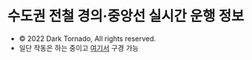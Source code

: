 # 수도권 전철 경의·중앙선 실시간 운행 정보

* © 2022 Dark Tornado, All rights reserved.
* 일단 작동은 하는 중이고 [여기서](https://darktornado.github.io/GJ-Line/) 구경 가능
